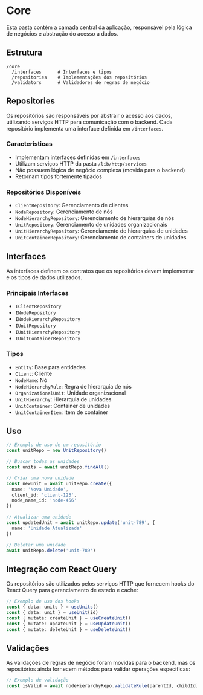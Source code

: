 # Core

Esta pasta contém a camada central da aplicação, responsável pela lógica de negócios e abstração do acesso a dados.

## Estrutura

```
/core
  /interfaces      # Interfaces e tipos
  /repositories    # Implementações dos repositórios
  /validators      # Validadores de regras de negócio
```

## Repositories

Os repositórios são responsáveis por abstrair o acesso aos dados, utilizando serviços HTTP para comunicação com o backend. Cada repositório implementa uma interface definida em `/interfaces`.

### Características

- Implementam interfaces definidas em `/interfaces`
- Utilizam serviços HTTP da pasta `/lib/http/services`
- Não possuem lógica de negócio complexa (movida para o backend)
- Retornam tipos fortemente tipados

### Repositórios Disponíveis

- `ClientRepository`: Gerenciamento de clientes
- `NodeRepository`: Gerenciamento de nós
- `NodeHierarchyRepository`: Gerenciamento de hierarquias de nós
- `UnitRepository`: Gerenciamento de unidades organizacionais
- `UnitHierarchyRepository`: Gerenciamento de hierarquias de unidades
- `UnitContainerRepository`: Gerenciamento de containers de unidades

## Interfaces

As interfaces definem os contratos que os repositórios devem implementar e os tipos de dados utilizados.

### Principais Interfaces

- `IClientRepository`
- `INodeRepository`
- `INodeHierarchyRepository`
- `IUnitRepository`
- `IUnitHierarchyRepository`
- `IUnitContainerRepository`

### Tipos

- `Entity`: Base para entidades
- `Client`: Cliente
- `NodeName`: Nó
- `NodeHierarchyRule`: Regra de hierarquia de nós
- `OrganizationalUnit`: Unidade organizacional
- `UnitHierarchy`: Hierarquia de unidades
- `UnitContainer`: Container de unidades
- `UnitContainerItem`: Item de container

## Uso

```typescript
// Exemplo de uso de um repositório
const unitRepo = new UnitRepository()

// Buscar todas as unidades
const units = await unitRepo.findAll()

// Criar uma nova unidade
const newUnit = await unitRepo.create({
  name: 'Nova Unidade',
  client_id: 'client-123',
  node_name_id: 'node-456'
})

// Atualizar uma unidade
const updatedUnit = await unitRepo.update('unit-789', {
  name: 'Unidade Atualizada'
})

// Deletar uma unidade
await unitRepo.delete('unit-789')
```

## Integração com React Query

Os repositórios são utilizados pelos serviços HTTP que fornecem hooks do React Query para gerenciamento de estado e cache:

```typescript
// Exemplo de uso dos hooks
const { data: units } = useUnits()
const { data: unit } = useUnit(id)
const { mutate: createUnit } = useCreateUnit()
const { mutate: updateUnit } = useUpdateUnit()
const { mutate: deleteUnit } = useDeleteUnit()
```

## Validações

As validações de regras de negócio foram movidas para o backend, mas os repositórios ainda fornecem métodos para validar operações específicas:

```typescript
// Exemplo de validação
const isValid = await nodeHierarchyRepo.validateRule(parentId, childId)
``` 
